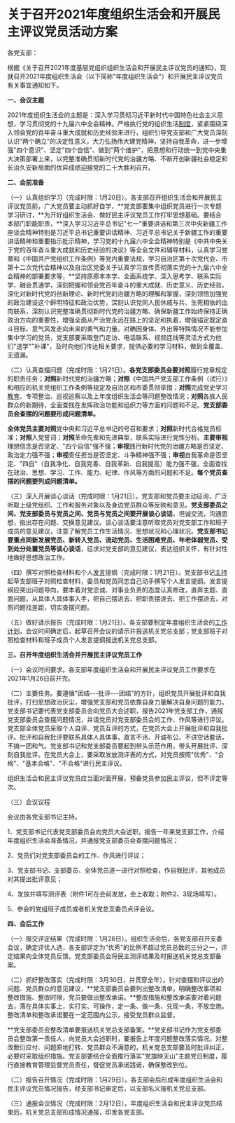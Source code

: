# 关于召开2021年度组织生活会和开展民主评议党员活动方案

各党支部：

根据《关于召开2021年度基层党组织组织生活会和开展民主评议党员的通知》，现就召开2021年度组织生活会（以下简称"年度组织生活会"）和开展民主评议党员有关事宜通知如下。

**一、会议主题**

2021年度组织生活会的主题是：深入学习贯彻习近平新时代中国特色社会主义思想，学习贯彻党的十九届六中全会精神。严格执行党的组织生活[制度](http://www.haoword.com/qiyewenhua/guizhangzhidu/)，紧紧围绕深入领会党的百年奋斗重大成就和历史经验来进行，组织引导党支部和广大党员深刻认识"两个确立"的决定性意义，大力弘扬伟大建党精神，坚持自我革命，进一步增强"四个意识"、坚定"四个自信"、做到"两个维护"，把思想和行动统一到党中央重大决策部署上来，以完整准确贯彻新时代党的治疆方略、不断开创新疆社会稳定和长治久安新局面的优异成绩迎接党的二十大胜利召开。

**二、会前准备**

（一）认真组织学习（完成时限：1月20日）。各支部召开组织生活会和开展民主评议党员前，广大党员要主动抓好自学，**党支部要集中组织党员进行一次专题学习研讨，**为开好组织生活会、做好民主评议党员工作打牢思想基础。要结合本部门职能职责，**深入学习习近平总书记"七一"重要讲话和第三次中央新疆工作座谈会精神特别是习近平总书记重要讲话精神、习近平总书记关于新疆工作的重要讲话精神和重要指示批示精神，学习党的十九届六中全会精神特别是《中共中央关于党的百年奋斗重大成就和历史经验的决议》等全会文件和辅导材料，认真学习党章和《中国共产党组织工作条例》等党内重要法规，学习自治区第十次党代会、市第十二次党代会精神以及自治区党委关于认真学习宣传贯彻落实党的十九届六中全会精神的部署要求等，**坚持原原本本学、全面系统学、深入思考学、联系实际学、融会贯通学，深刻把握和领会党百年奋斗的重大成就、历史意义、历史经验，深化对新时代党的创新理论、新时代党的治疆方略的理解和掌握，深刻领悟加强党的政治建设这个鲜明特征和政治优势，深刻认识党同人民休戚与共、生死相依的血肉联系，深刻认识完整准确贯彻新时代党的治疆方略、确保新疆工作始终保持正确政治方向的重要性，增强全面从严治党永远在路上的坚定和执着，增强锚定既定奋斗目标、意气风发走向未来的勇气和力量。对确因身体、外出等特殊情况不能参加集中学习的党员，党支部要采取登门走访、电话联系、视频连线等灵活方式为他们"送学""补课"，及时向他们传达相关要求，提供必要的学习材料，做到全覆盖、无遗漏。

（二）认真查摆问题（完成时限：1月21日）。**各党支部委员会要对照**履行党章规定的职责任务；**对照**新时代党的治疆方略；**对照**《中国共产党支部工作条例（试行）》和相应的机关党组织工作条例等规定及自治区和市委贯彻举措；**对照**完成党史学习[教育](http://www.haoword.com/gongwen/jiaoyu/)、专项整治、巡视巡察以及上年度组织生活会等问题整改情况；**对照**各族人民群众的新期待，全面查找在发挥政治功能和组织力等方面的问题和不足。**党支部委员会查摆的问题要形成问题清单。**

**全体党员主要对照**党中央和习近平总书记的号召和要求；**对照**新时代合格党员标准；**对照**入党誓词；**对照**革命先辈和先进典型，联系实际进行党性分析。**主要审视**理想信念是否坚定、"四个自信"强不强；**审视**践行新时代党的治疆方略是否坚定、政治定力强不强；**审视**责任担当是否坚定、斗争精神强不强；**审视**自我革命是否坚定、"四自"（自我净化、自我完善、自我革新、自我提高）能力强不强，全面查找在政治、思想、学习、工作、能力、纪律、作风等方面的问题和不足。**每个党员查摆的问题要列成问题清单。**

（三）深入开展谈心谈话（完成时限：1月21日）。党支部和党员要主动征询，广泛听取上级党组织、工作和服务对象以及身边党员群众等反映和意见。**党支部委员之间、党支部委员与党员之间、党员与党员之间要开展谈心谈话**，坦诚交流，沟通思想，指出存在问题、交换意见建议。谈心谈话要注意听取党员对党支部工作和班子成员的意见建议，注意了解党员工作生活情况、思想状况和心理状况。**党支部书记要重点同新发展党员、新转入党员、流动党员、生活困难党员、年老体弱党员、受到处分处置党员等谈心谈话**，征求对党支部的意见建议，表达组织关怀，有针对性地做好思想政治工作。

（四）撰写对照检查材料和个人[发言](http://www.haoword.com/jianghua/biaotai/)提纲（完成时限：1月21日）。党支部书记[主持](http://www.haoword.com/jianghua/zhuchici/)起草支部班子对照检查材料，委员和党员同志自己动手撰写个人发言提纲。发言提纲应突出问题导向，要本着对党忠诚、对事业负责的态度认真修改，直奔主题、直面问题，从具体人具体事入手，把自己摆进去、把职责摆进去、把工作摆进去，对照问题找差距，切实查摆问题。

（五）做好请示报告（完成时限：1月21日）。各支部要制定年度组织生活会的[工作计划](http://www.haoword.com/syfanwen/jihua/)，会议时间确定后，起草召开会议的请示并报送机关党总支部；党支部班子对照检查材料和班子成员个人发言提纲报送机关党总支部。

**三、召开年度组织生活会并开展民主评议党员工作**

（一）会议时间要求。各支部年度组织生活会和开展民主评议党员工作要求在2021年1月26日前开完。

（二）主要任务。要遵循"团结---批评---团结"的方针，组织党员开展批评和自我批评，打扫思想政治灰尘，增强党支部和党员依靠自身力量解决自身问题的能力。党支部书记要代表党支部委员会向党员大会述职，报告2021年党支部工作，通报党支部委员会查摆问题情况，并请党员对党支部委员会的工作、作风等进行评议。党支部全体党员采取个人自评、党员互评的方式，在党员大会上开展批评和自我批评。批评和自我批评要联系具体人具体事，直言不讳、开诚布公、不讲空话套话，不搞一团和气。党支部书记和党支部委员要起到带头示范作用，带头开展批评、深刻自我批评。在党员大会上，要采取发放测评表的方式，对党员按照"优秀"、"合格"、"基本合格"、"不合格"进行民主评议。

组织生活会和民主评议党员应当面对面开展，预备党员参加民主评议，但不评定等次。

（三）会议议程

会议由各党支部书记主持。

1、党支部书记代表党支部委员会向党员大会述职，报告一年来党支部工作，介绍年度组织生活会准备情况，并通报党支部委员会查摆问题情况；

2、党员们对党支部委员会的工作、作风进行评议；

3、党支部书记、支部委员、全体党员逐一进行对照检查，作自我批评，其他成员对其提出批评意见；

4、发放并填写测评表（附件1可在会前发放，会上收取；附件2、3现场填写）。

5、参会的党组班子成员或者机关党总支委员点评会议。

**四、会后工作**

（一）报交评定结果（完成时限：1月26日）。组织生活会后，各党支部召开支委会议，确定评优人选，各支部评定为"优秀"的比例不超过党员总数的三分之一，评定结果向全体党员反馈。党支部委员会将民主测评结果及时报送机关党总支部备案。

（二）抓好整改落实（完成时限：3月30日，并贯穿全年）。针对查摆和评议出的问题、党员群众的意见建议，**党支部委员会要列出整改清单，明确整改事项和整改措施、整改时限，党员要做出整改承诺。**整改措施和整改承诺要对着问题去，落在具体实事上，实打实、可操作，定一条、做一条、兑现一条，不放空炮。整改清单和整改承诺要在一定范围内公示，接受党员群众监督。

**党支部委员会整改清单要报送机关党总支部备案。**党支部书记作为党支部委员会整改第一责任人，向党员大会述职时，要报告上年度问题整改落实情况。对整改敷衍应付、问题原地打转、党员群众不满意的，机关党总支部要及时批评纠正，必要时采取组织措施。党支部要结合全面推行落实"党旗映天山"主题党日制度，履行直接教育管理监督党员责任，督促党员承诺践诺，确保整改到位。

（二）报告召开情况（完成时限：1月29日）。各支部会后形成年度组织生活会和民主评议党员情况报告，经支部书记审定后，以支部名义报机关党总支部。

（三）通报会议情况（完成时限：2月12日）。年度组织生活会和民主评议党员结束后，机关党总支部形成情况通报，印发各党支部。

